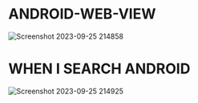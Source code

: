 # ANDROID-WEB-VIEW
![Screenshot 2023-09-25 214858](https://github.com/Narayan-Thakare/ANDROID-WEB-VIEW/assets/113063658/09239029-f507-4203-b142-c8d8584589b1)
# WHEN I SEARCH ANDROID
![Screenshot 2023-09-25 214925](https://github.com/Narayan-Thakare/ANDROID-WEB-VIEW/assets/113063658/cfb344fc-f4ed-4421-bc75-2904982a14e0)

